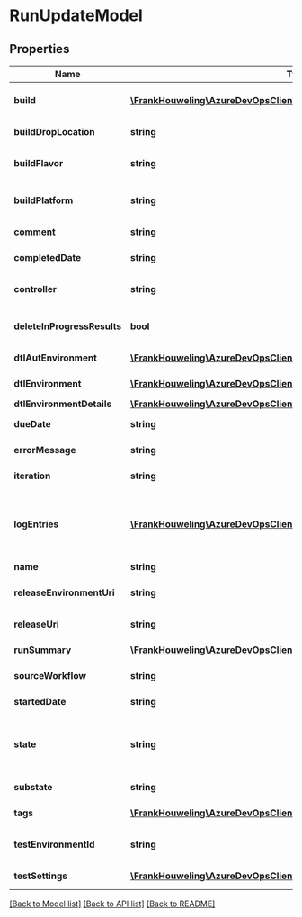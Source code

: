 # RunUpdateModel

## Properties
Name | Type | Description | Notes
------------ | ------------- | ------------- | -------------
**build** | [**\FrankHouweling\AzureDevOpsClient\Test\Model\ShallowReference**](ShallowReference.md) | An abstracted reference to the build that it belongs. | [optional] 
**buildDropLocation** | **string** | Drop location of the build used for test run. | [optional] 
**buildFlavor** | **string** | Flavor of the build used for test run. (E.g: Release, Debug) | [optional] 
**buildPlatform** | **string** | Platform of the build used for test run. (E.g.: x86, amd64) | [optional] 
**comment** | **string** | Comments entered by those analyzing the run. | [optional] 
**completedDate** | **string** | Completed date time of the run. | [optional] 
**controller** | **string** | Name of the test controller used for automated run. | [optional] 
**deleteInProgressResults** | **bool** | true to delete inProgess Results , false otherwise. | [optional] 
**dtlAutEnvironment** | [**\FrankHouweling\AzureDevOpsClient\Test\Model\ShallowReference**](ShallowReference.md) | An abstracted reference to DtlAutEnvironment. | [optional] 
**dtlEnvironment** | [**\FrankHouweling\AzureDevOpsClient\Test\Model\ShallowReference**](ShallowReference.md) | An abstracted reference to DtlEnvironment. | [optional] 
**dtlEnvironmentDetails** | [**\FrankHouweling\AzureDevOpsClient\Test\Model\DtlEnvironmentDetails**](DtlEnvironmentDetails.md) |  | [optional] 
**dueDate** | **string** | Due date and time for test run. | [optional] 
**errorMessage** | **string** | Error message associated with the run. | [optional] 
**iteration** | **string** | The iteration in which to create the run. | [optional] 
**logEntries** | [**\FrankHouweling\AzureDevOpsClient\Test\Model\TestMessageLogDetails[]**](TestMessageLogDetails.md) | Log entries associated with the run. Use a comma-separated list of multiple log entry objects. { logEntry }, { logEntry }, ... | [optional] 
**name** | **string** | Name of the test run. | [optional] 
**releaseEnvironmentUri** | **string** | URI of release environment associated with the run. | [optional] 
**releaseUri** | **string** | URI of release associated with the run. | [optional] 
**runSummary** | [**\FrankHouweling\AzureDevOpsClient\Test\Model\RunSummaryModel[]**](RunSummaryModel.md) | Run summary for run Type &#x3D; NoConfigRun. | [optional] 
**sourceWorkflow** | **string** | SourceWorkFlow(CI/CD) of the test run. | [optional] 
**startedDate** | **string** | Start date time of the run. | [optional] 
**state** | **string** | The state of the test run Below are the valid values - NotStarted, InProgress, Completed, Aborted, Waiting | [optional] 
**substate** | **string** | The types of sub states for test run. | [optional] 
**tags** | [**\FrankHouweling\AzureDevOpsClient\Test\Model\TestTag[]**](TestTag.md) | Tags to attach with the test run. | [optional] 
**testEnvironmentId** | **string** | ID of the test environment associated with the run. | [optional] 
**testSettings** | [**\FrankHouweling\AzureDevOpsClient\Test\Model\ShallowReference**](ShallowReference.md) | An abstracted reference to test setting resource. | [optional] 

[[Back to Model list]](../README.md#documentation-for-models) [[Back to API list]](../README.md#documentation-for-api-endpoints) [[Back to README]](../README.md)


